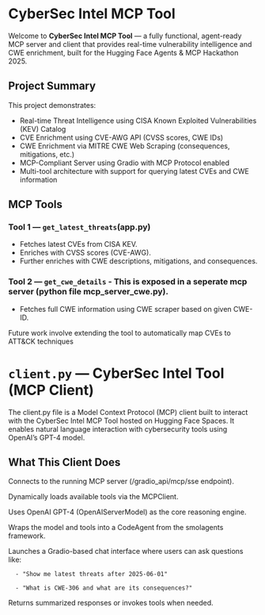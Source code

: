 # CyberSec Intel MCP Tool

Welcome to **CyberSec Intel MCP Tool** — a fully functional, agent-ready MCP server and client that provides real-time vulnerability intelligence and CWE enrichment, built for the Hugging Face Agents & MCP Hackathon 2025.


## Project Summary

This project demonstrates:

- Real-time Threat Intelligence using CISA Known Exploited Vulnerabilities (KEV) Catalog
- CVE Enrichment using CVE-AWG API (CVSS scores, CWE IDs)
- CWE Enrichment via MITRE CWE Web Scraping (consequences, mitigations, etc.)
- MCP-Compliant Server using Gradio with MCP Protocol enabled
- Multi-tool architecture with support for querying latest CVEs and CWE information

## MCP Tools

### Tool 1 — `get_latest_threats`(app.py)
- Fetches latest CVEs from CISA KEV.
- Enriches with CVSS scores (CVE-AWG).
- Further enriches with CWE descriptions, mitigations, and consequences.

### Tool 2 — `get_cwe_details` - This is exposed in a seperate mcp server (python file mcp_server_cwe.py).
- Fetches full CWE information using CWE scraper based on given CWE-ID.

Future work involve extending the tool to automatically map CVEs to ATT&CK techniques

# `client.py` — CyberSec Intel Tool (MCP Client)
The client.py file is a Model Context Protocol (MCP) client built to interact with the CyberSec Intel MCP Tool hosted on Hugging Face Spaces. It enables natural language interaction with cybersecurity tools using OpenAI’s GPT-4 model.

## What This Client Does
Connects to the running MCP server (/gradio_api/mcp/sse endpoint).

Dynamically loads available tools via the MCPClient.

Uses OpenAI GPT-4 (OpenAIServerModel) as the core reasoning engine.

Wraps the model and tools into a CodeAgent from the smolagents framework.

Launches a Gradio-based chat interface where users can ask questions like:

      - "Show me latest threats after 2025-06-01"
      
      - "What is CWE-306 and what are its consequences?"

Returns summarized responses or invokes tools when needed.
